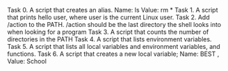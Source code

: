 Task 0. A script that creates an alias. Name: ls Value: rm *
Task 1. A script that prints hello user, where user is the current Linux user.
Task 2. Add /action to the PATH. /action should be the last directory the shell looks into when looking for a program
Task 3. A script that counts the number of directories in the PATH
Task 4. A script that lists environment variables.
Task 5. A script that lists all local variables and environment variables, and functions.
Task 6. A script that creates a new local variable; Name: BEST , Value: School

